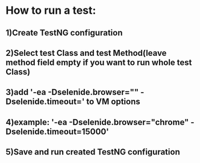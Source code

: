 # How to run a test:
## 1)Create TestNG configuration
## 2)Select test Class and test Method(leave method field empty if you want to run whole test Class)
## 3)add '-ea -Dselenide.browser="<browserType>" -Dselenide.timeout=<timeOut>' to VM options
## 4)example: '-ea -Dselenide.browser="chrome" -Dselenide.timeout=15000' 
## 5)Save and run created TestNG configuration  
